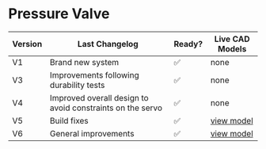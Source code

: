 # Pressure Valve

| Version | Last Changelog | Ready? | Live CAD Models |
| ------- | -------------- | ------ | --------------- |
| V1 | Brand new system | ✅ | none
| V3 | Improvements following durability tests | ✅ | none
| V4 | Improved overall design to avoid constraints on the servo | ✅ | none
| V5 | Build fixes | ✅ | [view model](https://a360.co/2xOa2ic)
| V6 | General improvements | ✅ | [view model](https://a360.co/2xUBD1e)

